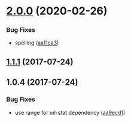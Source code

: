# [2.0.0](https://github.com/mljs/savitzky-golay-generalized/compare/v1.1.1...v2.0.0) (2020-02-26)


### Bug Fixes

* spelling ([aa11ca3](https://github.com/mljs/savitzky-golay-generalized/commit/aa11ca304fc307619b1e7f3cb978e68ea4caa9a5))



<a name="1.1.1"></a>
## [1.1.1](https://github.com/mljs/savitzky-golay-generalized/compare/v1.0.4...v1.1.1) (2017-07-24)



<a name="1.0.4"></a>
## 1.0.4 (2017-07-24)


### Bug Fixes

* use range for ml-stat dependency ([aa9ecd1](https://github.com/mljs/savitzky-golay-generalized/commit/aa9ecd1))



